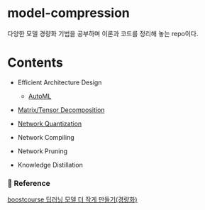 # model-compression
다양한 모델 경량화 기법을 공부하며 이론과 코드를 정리해 놓는 repo이다.

# Contents
- Efficient Architecture Design
  - [AutoML](https://github.com/classaen7/model-compression/tree/main/AutoML)
- [Matrix/Tensor Decomposition](https://github.com/classaen7/model-compression/tree/main/Decomposition)
- [Network Quantization](https://github.com/classaen7/model-compression/tree/main/Decomposition)
- Network Compiling

- Network Pruning
- Knowledge Distillation





### 🔗 Reference

[boostcourse 딥러닝 모델 더 작게 만들기(경량화)](https://www.boostcourse.org/ai302/joinLectures/374476)

